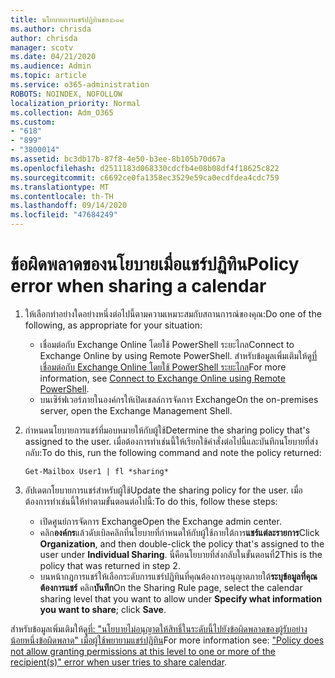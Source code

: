 ```yaml
---
title: นโยบายการแชร์ปฏิทินของ๖๑๘
ms.author: chrisda
author: chrisda
manager: scotv
ms.date: 04/21/2020
ms.audience: Admin
ms.topic: article
ms.service: o365-administration
ROBOTS: NOINDEX, NOFOLLOW
localization_priority: Normal
ms.collection: Adm_O365
ms.custom:
- "618"
- "899"
- "3800014"
ms.assetid: bc3db17b-87f8-4e50-b3ee-8b105b70d67a
ms.openlocfilehash: d2511183d068330cdcfb4e08b08df4f18625c822
ms.sourcegitcommit: c6692ce0fa1358ec3529e59ca0ecdfdea4cdc759
ms.translationtype: MT
ms.contentlocale: th-TH
ms.lasthandoff: 09/14/2020
ms.locfileid: "47684249"
---
```

# <a name="policy-error-when-sharing-a-calendar"></a><span data-ttu-id="ec102-102">ข้อผิดพลาดของนโยบายเมื่อแชร์ปฏิทิน</span><span class="sxs-lookup"><span data-stu-id="ec102-102">Policy error when sharing a calendar</span></span>

1. <span data-ttu-id="ec102-103">ให้เลือกทำอย่างใดอย่างหนึ่งต่อไปนี้ตามความเหมาะสมกับสถานการณ์ของคุณ:</span><span class="sxs-lookup"><span data-stu-id="ec102-103">Do one of the following, as appropriate for your situation:</span></span>
    - <span data-ttu-id="ec102-104">เชื่อมต่อกับ Exchange Online โดยใช้ PowerShell ระยะไกล</span><span class="sxs-lookup"><span data-stu-id="ec102-104">Connect to Exchange Online by using Remote PowerShell.</span></span> <span data-ttu-id="ec102-105">สำหรับข้อมูลเพิ่มเติมให้ดู[ที่เชื่อมต่อกับ Exchange Online โดยใช้ PowerShell ระยะไกล](https://technet.microsoft.com/library/jj984289%28v=exchg.160%29.aspx)</span><span class="sxs-lookup"><span data-stu-id="ec102-105">For more information, see [Connect to Exchange Online using Remote PowerShell](https://technet.microsoft.com/library/jj984289%28v=exchg.160%29.aspx).</span></span>
    - <span data-ttu-id="ec102-106">บนเซิร์ฟเวอร์ภายในองค์กรให้เปิดเชลล์การจัดการ Exchange</span><span class="sxs-lookup"><span data-stu-id="ec102-106">On the on-premises server, open the Exchange Management Shell.</span></span>
2. <span data-ttu-id="ec102-107">กำหนดนโยบายการแชร์ที่มอบหมายให้กับผู้ใช้</span><span class="sxs-lookup"><span data-stu-id="ec102-107">Determine the sharing policy that's assigned to the user.</span></span> <span data-ttu-id="ec102-108">เมื่อต้องการทำเช่นนี้ให้เรียกใช้คำสั่งต่อไปนี้และบันทึกนโยบายที่ส่งกลับ:</span><span class="sxs-lookup"><span data-stu-id="ec102-108">To do this, run the following command and note the policy returned:</span></span>

    `
    Get-Mailbox User1 | fl *sharing*
    `

3. <span data-ttu-id="ec102-109">อัปเดตกโยบายการแชร์สำหรับผู้ใช้</span><span class="sxs-lookup"><span data-stu-id="ec102-109">Update the sharing policy for the user.</span></span> <span data-ttu-id="ec102-110">เมื่อต้องการทำเช่นนี้ให้ทำตามขั้นตอนต่อไปนี้:</span><span class="sxs-lookup"><span data-stu-id="ec102-110">To do this, follow these steps:</span></span>
    - <span data-ttu-id="ec102-111">เปิดศูนย์การจัดการ Exchange</span><span class="sxs-lookup"><span data-stu-id="ec102-111">Open the Exchange admin center.</span></span>
    - <span data-ttu-id="ec102-112">คลิก**องค์กร**แล้วดับเบิลคลิกที่นโยบายที่กำหนดให้กับผู้ใช้ภายใต้การ**แชร์แต่ละรายการ**</span><span class="sxs-lookup"><span data-stu-id="ec102-112">Click **Organization**, and then double-click the policy that's assigned to the user under **Individual Sharing**.</span></span> <span data-ttu-id="ec102-113">นี่คือนโยบายที่ส่งกลับในขั้นตอนที่2</span><span class="sxs-lookup"><span data-stu-id="ec102-113">This is the policy that was returned in step 2.</span></span>
    - <span data-ttu-id="ec102-114">บนหน้ากฎการแชร์ให้เลือกระดับการแชร์ปฏิทินที่คุณต้องการอนุญาตภายใต้**ระบุข้อมูลที่คุณต้องการแชร์** คลิก**บันทึก**</span><span class="sxs-lookup"><span data-stu-id="ec102-114">On the Sharing Rule page, select the calendar sharing level that you want to allow under **Specify what information you want to share**; click **Save**.</span></span>

<span data-ttu-id="ec102-115">สำหรับข้อมูลเพิ่มเติมให้ดู[ที่: "นโยบายไม่อนุญาตให้สิทธิ์ในระดับนี้ไปยังข้อผิดพลาดของผู้รับอย่างน้อยหนึ่งข้อผิดพลาด" เมื่อผู้ใช้พยายามแชร์ปฏิทิน](https://docs.microsoft.com/exchange/troubleshoot/calendar-sharing/policy-permissions-issue)</span><span class="sxs-lookup"><span data-stu-id="ec102-115">For more information see: ["Policy does not allow granting permissions at this level to one or more of the recipient(s)" error when user tries to share calendar](https://docs.microsoft.com/exchange/troubleshoot/calendar-sharing/policy-permissions-issue).</span></span>
